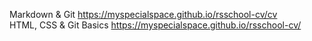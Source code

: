Markdown & Git https://myspecialspace.github.io/rsschool-cv/cv <br />
HTML, CSS & Git Basics https://myspecialspace.github.io/rsschool-cv/